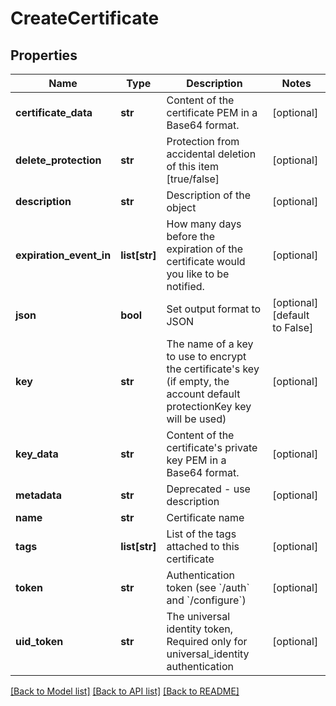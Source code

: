 # CreateCertificate

## Properties
Name | Type | Description | Notes
------------ | ------------- | ------------- | -------------
**certificate_data** | **str** | Content of the certificate PEM in a Base64 format. | [optional] 
**delete_protection** | **str** | Protection from accidental deletion of this item [true/false] | [optional] 
**description** | **str** | Description of the object | [optional] 
**expiration_event_in** | **list[str]** | How many days before the expiration of the certificate would you like to be notified. | [optional] 
**json** | **bool** | Set output format to JSON | [optional] [default to False]
**key** | **str** | The name of a key to use to encrypt the certificate&#39;s key (if empty, the account default protectionKey key will be used) | [optional] 
**key_data** | **str** | Content of the certificate&#39;s private key PEM in a Base64 format. | [optional] 
**metadata** | **str** | Deprecated - use description | [optional] 
**name** | **str** | Certificate name | 
**tags** | **list[str]** | List of the tags attached to this certificate | [optional] 
**token** | **str** | Authentication token (see &#x60;/auth&#x60; and &#x60;/configure&#x60;) | [optional] 
**uid_token** | **str** | The universal identity token, Required only for universal_identity authentication | [optional] 

[[Back to Model list]](../README.md#documentation-for-models) [[Back to API list]](../README.md#documentation-for-api-endpoints) [[Back to README]](../README.md)


